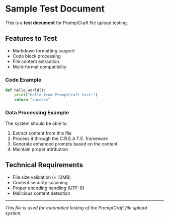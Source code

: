 # Sample Test Document

This is a **test document** for PromptCraft file upload testing.

## Features to Test

- Markdown formatting support
- Code block processing
- File content extraction
- Multi-format compatibility

### Code Example

```python
def hello_world():
    print("Hello from PromptCraft test!")
    return "success"
```

### Data Processing Example

The system should be able to:
1. Extract content from this file
2. Process it through the C.R.E.A.T.E. framework
3. Generate enhanced prompts based on the content
4. Maintain proper attribution

## Technical Requirements

- File size validation (< 10MB)
- Content security scanning
- Proper encoding handling (UTF-8)
- Malicious content detection

---

*This file is used for automated testing of the PromptCraft file upload system.*